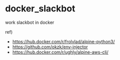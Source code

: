 # docker_slackbot
work slackbot in docker

ref)
+ https://hub.docker.com/r/frolvlad/alpine-python3/
+ https://github.com/okzk/env-injector
+ https://hub.docker.com/r/ughly/alpine-aws-cli/
